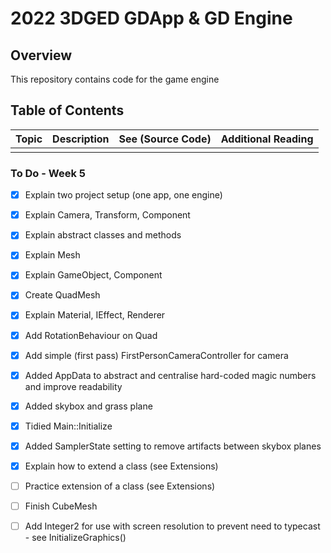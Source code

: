 # 2022 3DGED GDApp & GD Engine

## Overview ##
This repository contains code for the game engine

## Table of Contents ##
| Topic | Description | See (Source Code) | Additional Reading |
| :---------------- | :--------------- | :--------------- | :--------------- | 
|||||


### To Do - Week 5
- [x] Explain two project setup (one app, one engine)
- [x] Explain Camera, Transform, Component
- [x] Explain abstract classes and methods
- [x] Explain Mesh
- [x] Explain GameObject, Component
- [x] Create QuadMesh
- [x] Explain Material, IEffect, Renderer
- [x] Add RotationBehaviour on Quad
- [x] Add simple (first pass) FirstPersonCameraController for camera
- [x] Added AppData to abstract and centralise hard-coded magic numbers and improve readability
- [x] Added skybox and grass plane
- [x] Tidied Main::Initialize
- [x] Added SamplerState setting to remove artifacts between skybox planes
- [x] Explain how to extend a class (see Extensions)
- [ ] Practice extension of a class (see Extensions)
- [ ] Finish CubeMesh
- [ ] Add Integer2 for use with screen resolution to prevent need to typecast - see InitializeGraphics()


 